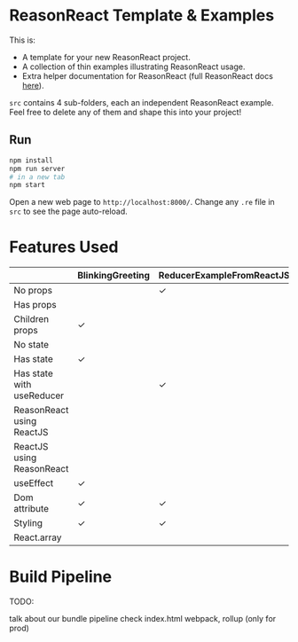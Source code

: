 # ReasonReact Template & Examples

This is:
- A template for your new ReasonReact project.
- A collection of thin examples illustrating ReasonReact usage.
- Extra helper documentation for ReasonReact (full ReasonReact docs [here](https://reasonml.github.io/reason-react/)).

`src` contains 4 sub-folders, each an independent ReasonReact example. Feel free to delete any of them and shape this into your project!

## Run

```sh
npm install
npm run server
# in a new tab
npm start
```

Open a new web page to `http://localhost:8000/`. Change any `.re` file in `src` to see the page auto-reload.

# Features Used

|                           | BlinkingGreeting | ReducerExampleFromReactJSDocs | FetchDogPictures | InteropExample |
|---------------------------|------------------|-------------------------------|------------------|----------------|
| No props                  |                  | ✓                             |                  |               |
| Has props                 |                  |                               |                  | ✓             |
| Children props            | ✓                |                               |                  |               |
| No state                  |                  |                               |                  | ✓             |
| Has state                 | ✓                |                               |  ✓               |               |
| Has state with useReducer |                  | ✓                             |                  |               |
| ReasonReact using ReactJS |                  |                               |                  | ✓             |
| ReactJS using ReasonReact |                  |                               |                  | ✓             |
| useEffect                 | ✓                |                               |  ✓               |               |
| Dom attribute             | ✓                | ✓                             |                  | ✓             |
| Styling                   | ✓                | ✓                             |  ✓               |               |
| React.array               |                  |                               |  ✓               |               |

# Build Pipeline

TODO:

talk about our bundle pipeline
check index.html
webpack, rollup (only for prod)
